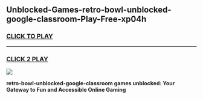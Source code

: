 
## Unblocked-Games-retro-bowl-unblocked-google-classroom-Play-Free-xp04h
<h3>
<a href="https://premium76.site?title=retro-bowl-unblocked-google-classroom&ref=21A">CLICK TO PLAY</a></h3>
<hr>

<h3>
<a href="https://premium76.site?title=retro-bowl-unblocked-google-classroom&ref=21A">CLICK 2 PLAY</a>
  
</h3>

<a href="https://premium76.site?title=retro-bowl-unblocked-google-classroom&ref=21A"><img src="https://clearcache.store/games.png"></a>


**retro-bowl-unblocked-google-classroom games unblocked: Your Gateway to Fun and Accessible Online Gaming**
